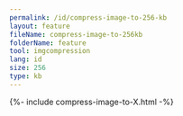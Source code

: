 ```yaml
---
permalink: /id/compress-image-to-256-kb
layout: feature
fileName: compress-image-to-256kb
folderName: feature
tool: imgcompression
lang: id
size: 256
type: kb
---
```


{%- include compress-image-to-X.html -%}
